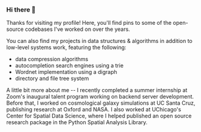 ### Hi there 👋

Thanks for visiting my profile! Here, you'll find pins to some of the open-source codebases I've worked on over the years. 

You can also find my projects in data structures & algorithms in addition to low-level systems work, featuring the following:
- data compression algorithms
- autocompletion search engines using a trie
- Wordnet implementation using a digraph
- directory and file tree system

A little bit more about me -- I recently completed a summer internship at Zoom's inaugural talent program working on backend server development. 
Before that, I worked on cosmological galaxy simulations at UC Santa Cruz, publishing research at Oxford and NASA. I also worked at UChicago's Center for Spatial Data Science, where I helped published an open source research package in the Python Spatial Analysis Library. 

<!--
**20bryan/20bryan** is a ✨ _special_ ✨ repository because its `README.md` (this file) appears on your GitHub profile.

Here are some ideas to get you started:

- 🔭 I’m currently working on ...
- 🌱 I’m currently learning ...
- 👯 I’m looking to collaborate on ...
- 🤔 I’m looking for help with ...
- 💬 Ask me about ...
- 📫 How to reach me: ...
- 😄 Pronouns: ...
- ⚡ Fun fact: ...
-->
